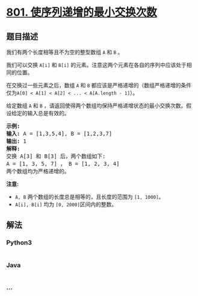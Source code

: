 # [801. 使序列递增的最小交换次数](https://leetcode-cn.com/problems/minimum-swaps-to-make-sequences-increasing)

## 题目描述
<!-- 这里写题目描述 -->
<p>我们有两个长度相等且不为空的整型数组&nbsp;<code>A</code>&nbsp;和&nbsp;<code>B</code>&nbsp;。</p>

<p>我们可以交换&nbsp;<code>A[i]</code>&nbsp;和&nbsp;<code>B[i]</code>&nbsp;的元素。注意这两个元素在各自的序列中应该处于相同的位置。</p>

<p>在交换过一些元素之后，数组&nbsp;<code>A</code>&nbsp;和&nbsp;<code>B</code>&nbsp;都应该是严格递增的（数组严格递增的条件仅为<code>A[0] &lt; A[1] &lt; A[2] &lt; ... &lt; A[A.length - 1]</code>）。</p>

<p>给定数组&nbsp;<code>A</code>&nbsp;和&nbsp;<code>B</code>&nbsp;，请返回使得两个数组均保持严格递增状态的最小交换次数。假设给定的输入总是有效的。</p>

<pre>
<strong>示例:</strong>
<strong>输入:</strong> A = [1,3,5,4], B = [1,2,3,7]
<strong>输出:</strong> 1
<strong>解释: </strong>
交换 A[3] 和 B[3] 后，两个数组如下:
A = [1, 3, 5, 7] ， B = [1, 2, 3, 4]
两个数组均为严格递增的。</pre>

<p><strong>注意:</strong></p>

<ul>
	<li><code>A, B</code>&nbsp;两个数组的长度总是相等的，且长度的范围为&nbsp;<code>[1, 1000]</code>。</li>
	<li><code>A[i], B[i]</code>&nbsp;均为&nbsp;<code>[0, 2000]</code>区间内的整数。</li>
</ul>



## 解法
<!-- 这里可写通用的实现逻辑 -->


### Python3
<!-- 这里可写当前语言的特殊实现逻辑 -->

```python

```

### Java
<!-- 这里可写当前语言的特殊实现逻辑 -->

```java

```

### ...
```

```
